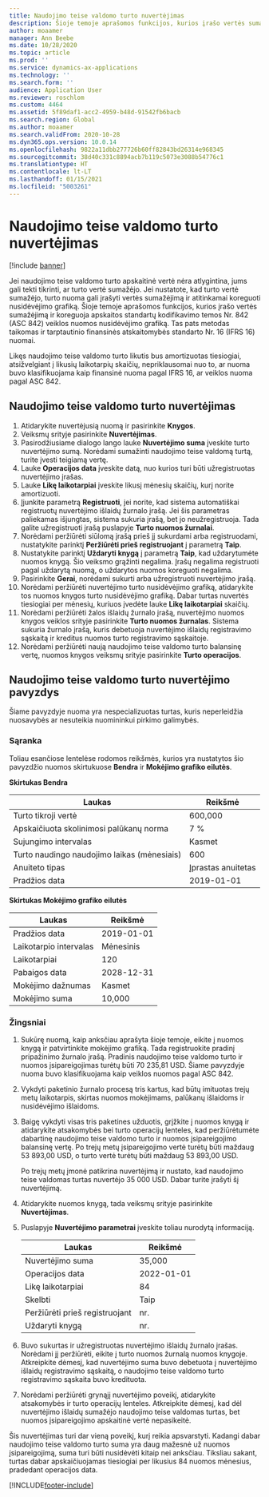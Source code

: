 ```yaml
---
title: Naudojimo teise valdomo turto nuvertėjimas
description: Šioje temoje aprašomos funkcijos, kurios įrašo vertės sumažėjimą ir koreguoja apskaitos standartų kodifikavimo temos Nr. 842 (ASC 842) veiklos nuomos turto nusidėvėjimo grafiką.
author: moaamer
manager: Ann Beebe
ms.date: 10/28/2020
ms.topic: article
ms.prod: ''
ms.service: dynamics-ax-applications
ms.technology: ''
ms.search.form: ''
audience: Application User
ms.reviewer: roschlom
ms.custom: 4464
ms.assetid: 5f89daf1-acc2-4959-b48d-91542fb6bacb
ms.search.region: Global
ms.author: moaamer
ms.search.validFrom: 2020-10-28
ms.dyn365.ops.version: 10.0.14
ms.openlocfilehash: 9822a11dbb277726b60ff82843bd26314e968345
ms.sourcegitcommit: 38d40c331c8894acb7b119c5073e3088b54776c1
ms.translationtype: HT
ms.contentlocale: lt-LT
ms.lasthandoff: 01/15/2021
ms.locfileid: "5003261"
---
```

# <a name="impair-right-of-use-assets"></a>Naudojimo teise valdomo turto nuvertėjimas

[!include [banner](../includes/banner.md)]

Jei naudojimo teise valdomo turto apskaitinė vertė nėra atlygintina, jums gali tekti tikrinti, ar turto vertė sumažėjo. Jei nustatote, kad turto vertė sumažėjo, turto nuoma gali įrašyti vertės sumažėjimą ir atitinkamai koreguoti nusidėvėjimo grafiką. Šioje temoje aprašomos funkcijos, kurios įrašo vertės sumažėjimą ir koreguoja apskaitos standartų kodifikavimo temos Nr. 842 (ASC 842) veiklos nuomos nusidėvėjimo grafiką. Tas pats metodas taikomas ir tarptautinio finansinės atskaitomybės standarto Nr. 16 (IFRS 16) nuomai.

Likęs naudojimo teise valdomo turto likutis bus amortizuotas tiesiogiai, atsižvelgiant į likusių laikotarpių skaičių, nepriklausomai nuo to, ar nuoma buvo klasifikuojama kaip finansinė nuoma pagal IFRS 16, ar veiklos nuoma pagal ASC 842.

## <a name="impair-an-rou-asset"></a>Naudojimo teise valdomo turto nuvertėjimas

1. Atidarykite nuvertėjusią nuomą ir pasirinkite **Knygos**.
2. Veiksmų srityje pasirinkite **Nuvertėjimas**.
3. Pasirodžiusiame dialogo lango lauke **Nuvertėjimo suma** įveskite turto nuvertėjimo sumą. Norėdami sumažinti naudojimo teise valdomą turtą, turite įvesti teigiamą vertę.
4. Lauke **Operacijos data** įveskite datą, nuo kurios turi būti užregistruotas nuvertėjimo įrašas.
5. Lauke **Likę laikotarpiai** įveskite likusį mėnesių skaičių, kurį norite amortizuoti.
6. Įjunkite parametrą **Registruoti**, jei norite, kad sistema automatiškai registruotų nuvertėjimo išlaidų žurnalo įrašą. Jei šis parametras paliekamas išjungtas, sistema sukuria įrašą, bet jo neužregistruoja. Tada galite užregistruoti įrašą puslapyje **Turto nuomos žurnalai**.
7. Norėdami peržiūrėti siūlomą įrašą prieš jį sukurdami arba registruodami, nustatykite parinktį **Peržiūrėti prieš registruojant** į parametrą **Taip**.
8. Nustatykite parinktį **Uždaryti knygą** į parametrą **Taip**, kad uždarytumėte nuomos knygą. Šio veiksmo grąžinti negalima. Įrašų negalima registruoti pagal uždarytą nuomą, o uždarytos nuomos koreguoti negalima.
9. Pasirinkite **Gerai**, norėdami sukurti arba užregistruoti nuvertėjimo įrašą.
10. Norėdami peržiūrėti nuvertėjimo turto nusidėvėjimo grafiką, atidarykite tos nuomos knygos turto nusidėvėjimo grafiką. Dabar turtas nuvertės tiesiogiai per mėnesių, kuriuos įvedėte lauke **Likę laikotarpiai** skaičių.
11. Norėdami peržiūrėti žalos išlaidų žurnalo įrašą, nuvertėjimo nuomos knygos veiklos srityje pasirinkite **Turto nuomos žurnalas**. Sistema sukuria žurnalo įrašą, kuris debetuoja nuvertėjimo išlaidų registravimo sąskaitą ir kreditus nuomos turto registravimo sąskaitoje.
12. Norėdami peržiūrėti naują naudojimo teise valdomo turto balansinę vertę, nuomos knygos veiksmų srityje pasirinkite **Turto operacijos**.

## <a name="example-of-rou-asset-impairment"></a>Naudojimo teise valdomo turto nuvertėjimo pavyzdys

Šiame pavyzdyje nuoma yra nespecializuotas turtas, kuris neperleidžia nuosavybės ar nesuteikia nuomininkui pirkimo galimybės.

### <a name="setup"></a>Sąranka

Toliau esančiose lentelėse rodomos reikšmės, kurios yra nustatytos šio pavyzdžio nuomos skirtukuose **Bendra** ir **Mokėjimo grafiko eilutės**.

**Skirtukas Bendra**

| Laukas                      | Reikšmė            |
|----------------------------|------------------|
| Turto tikroji vertė    | 600,000          |
| Apskaičiuota skolinimosi palūkanų norma | 7 %               |
| Sujungimo intervalas       | Kasmet         |
| Turto naudingo naudojimo laikas (mėnesiais) | 600              |
| Anuiteto tipas               | Įprastas anuitetas |
| Pradžios data          | 2019-01-01       |

**Skirtukas Mokėjimo grafiko eilutės**

| Laukas             | Reikšmė      |
|-------------------|------------|
| Pradžios data        | 2019-01-01   |
| Laikotarpio intervalas   | Mėnesinis    |
| Laikotarpiai           | 120        |
| Pabaigos data          | 2028-12-31 |
| Mokėjimo dažnumas | Kasmet   |
| Mokėjimo suma    | 10,000     |

### <a name="steps"></a>Žingsniai

1. Sukūrę nuomą, kaip anksčiau aprašyta šioje temoje, eikite į nuomos knygą ir patvirtinkite mokėjimo grafiką. Tada registruokite pradinį pripažinimo žurnalo įrašą. Pradinis naudojimo teise valdomo turto ir nuomos įsipareigojimas turėtų būti 70 235,81 USD. Šiame pavyzdyje nuoma buvo klasifikuojama kaip veiklos nuomos pagal ASC 842.
2. Vykdyti paketinio žurnalo procesą tris kartus, kad būtų imituotas trejų metų laikotarpis, skirtas nuomos mokėjimams, palūkanų išlaidoms ir nusidėvėjimo išlaidoms.
3. Baigę vykdyti visas tris paketines užduotis, grįžkite į nuomos knygą ir atidarykite atsakomybės bei turto operacijų lenteles, kad peržiūrėtumėte dabartinę naudojimo teise valdomo turto ir nuomos įsipareigojimo balansinę vertę. Po trejų metų įsipareigojimo vertė turėtų būti maždaug 53 893,00 USD, o turto vertė turėtų būti maždaug 53 893,00 USD. 

    Po trejų metų įmonė patikrina nuvertėjimą ir nustato, kad naudojimo teise valdomas turtas nuvertėjo 35 000 USD. Dabar turite įrašyti šį nuvertėjimą.
    
4. Atidarykite nuomos knygą, tada veiksmų srityje pasirinkite **Nuvertėjimas**.
5. Puslapyje **Nuvertėjimo parametrai** įveskite toliau nurodytą informaciją.

    | Laukas                  | Reikšmė    |
    |------------------------|----------|
    | Nuvertėjimo suma      | 35,000   |
    | Operacijos data       | 2022-01-01 |
    | Likę laikotarpiai      | 84       |
    | Skelbti                   | Taip      |
    | Peržiūrėti prieš registruojant | nr.       |
    | Uždaryti knygą             | nr.       |

6. Buvo sukurtas ir užregistruotas nuvertėjimo išlaidų žurnalo įrašas. Norėdami jį peržiūrėti, eikite į turto nuomos žurnalą nuomos knygoje. Atkreipkite dėmesį, kad nuvertėjimo suma buvo debetuota į nuvertėjimo išlaidų registravimo sąskaitą, o naudojimo teise valdomo turto registravimo sąskaita buvo kredituota.
7. Norėdami peržiūrėti grynąjį nuvertėjimo poveikį, atidarykite atsakomybės ir turto operacijų lenteles. Atkreipkite dėmesį, kad dėl nuvertėjimo išlaidų sumažėjo naudojimo teise valdomas turtas, bet nuomos įsipareigojimo apskaitinė vertė nepasikeitė.

Šis nuvertėjimas turi dar vieną poveikį, kurį reikia apsvarstyti. Kadangi dabar naudojimo teise valdomo turto suma yra daug mažesnė už nuomos įsipareigojimą, suma turi būti nusidėvėti kitaip nei anksčiau. Tiksliau sakant, turtas dabar apskaičiuojamas tiesiogiai per likusius 84 nuomos mėnesius, pradedant operacijos data.


[!INCLUDE[footer-include](../../includes/footer-banner.md)]